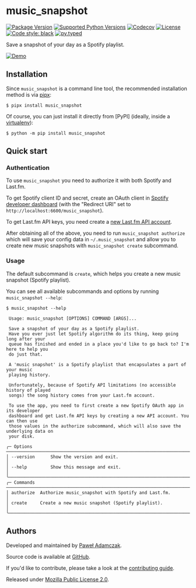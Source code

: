 # music_snapshot
[![Package Version](https://img.shields.io/pypi/v/music_snapshot)][pypi music_snapshot]
[![Supported Python Versions](https://img.shields.io/pypi/pyversions/music_snapshot)][pypi music_snapshot]
[![Codecov](https://img.shields.io/codecov/c/github/pawelad/music_snapshot)][codecov music_snapshot]
[![License](https://img.shields.io/pypi/l/music_snapshot)][license]
[![Code style: black](https://img.shields.io/badge/code%20style-black-000000.svg)][black]
[![py.typed](https://img.shields.io/badge/py-typed-FFD43B)][pep561]

Save a snapshot of your day as a Spotify playlist.

[![Demo](./demo.gif)][asciicast music_snapshot]

## Installation
Since `music_snapshot` is a command line tool, the recommended installation method
is via [pipx]:

```console
$ pipx install music_snapshot
```

Of course, you can just install it directly from [PyPI] (ideally, inside a
[virtualenv]):

```console
$ python -m pip install music_snapshot
```

## Quick start

### Authentication
To use `music_snapshot` you need to authorize it with both Spotify and Last.fm.

To get Spotify client ID and secret, create an OAuth client in
[Spotify developer dashboard] (with the "Redirect URI" set to 
`http://localhost:6600/music_snapshot`).

To get Last.fm API keys, you need create a [new Last.fm API account].

After obtaining all of the above, you need to run `music_snapshot authorize`
which will save your config data in `~/.music_snapshot` and allow you to create
new music snapshots with `music_snapshot create` subcommand.

### Usage
The default subcommand is `create`, which helps you create a new music snapshot
(Spotify playlist).

You can see all available subcommands and options by running `music_snapshot --help`:

```console
$ music_snapshot --help          
                                                                                        
 Usage: music_snapshot [OPTIONS] COMMAND [ARGS]...                                      
                                                                                        
 Save a snapshot of your day as a Spotify playlist.                                     
 Have you ever just let Spotify algorithm do its thing, keep going long after your      
 queue has finished and ended in a place you'd like to go back to? I'm here to help you 
 do just that.                                                                          
                                                                                        
 A 'music snapshot' is a Spotify playlist that encapsulates a part of your music        
 playing history.                                                                       
                                                                                        
 Unfortunately, because of Spotify API limitations (no accessible history of played     
 songs) the song history comes from your Last.fm account.                               
                                                                                        
 To use the app, you need to first create a new Spotify OAuth app in its developer      
 dashboard and get Last.fm API keys by creating a new API account. You can then use     
 those values in the authorize subcommand, which will also save the underlying data on  
 your disk.                                                                             
                                                                                        
╭─ Options ────────────────────────────────────────────────────────────────────────────╮
│ --version      Show the version and exit.                                            │
│ --help         Show this message and exit.                                           │
╰──────────────────────────────────────────────────────────────────────────────────────╯
╭─ Commands ───────────────────────────────────────────────────────────────────────────╮
│ authorize  Authorize music_snapshot with Spotify and Last.fm.                        │
│ create     Create a new music snapshot (Spotify playlist).                           │
╰──────────────────────────────────────────────────────────────────────────────────────╯
```

## Authors
Developed and maintained by [Paweł Adamczak][pawelad].

Source code is available at [GitHub][github music_snapshot].

If you'd like to contribute, please take a look at the
[contributing guide].

Released under [Mozilla Public License 2.0][license].


[asciicast music_snapshot]: https://asciinema.org/a/689879
[black]: https://github.com/psf/black
[codecov music_snapshot]: https://app.codecov.io/github/pawelad/music_snapshot
[contributing guide]: ./CONTRIBUTING.md
[github music_snapshot]: https://github.com/pawelad/music_snapshot
[license]: ./LICENSE
[new last.fm api account]: https://www.last.fm/api/account/create
[pawelad]: https://pawelad.me/
[pep561]: https://peps.python.org/pep-0561/
[pipx]: https://github.com/pypa/pipx
[pypi music_snapshot]: https://pypi.org/project/music_snapshot/
[spotify developer dashboard]: https://developer.spotify.com/dashboard
[virtualenv]: https://packaging.python.org/en/latest/guides/installing-using-pip-and-virtual-environments/

